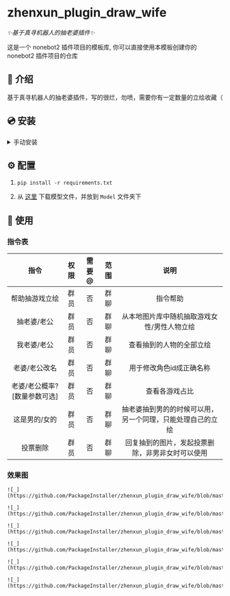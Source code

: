 # zhenxun_plugin_draw_wife

_✨基于真寻机器人的抽老婆插件✨_

这是一个 nonebot2 插件项目的模板库, 你可以直接使用本模板创建你的 nonebot2 插件项目的仓库

</details>

## 📖 介绍

基于真寻机器人的抽老婆插件，写的很烂，勿喷，需要你有一定数量的立绘收藏（

## 💿 安装

<details>
<summary>手动安装</summary>

    git clone --depth=1 https://github.com/PackageInstaller/zhenxun_plugin_draw_wife.git

</details>

## ⚙️ 配置

1. `pip install -r requirements.txt`

2. 从 [这里](https://github.com/AUTOMATIC1111/TorchDeepDanbooru/releases/download/v1/model-resnet_custom_v3.pt) 下载模型文件，并放到 `Model` 文件夹下

## 🎉 使用

### 指令表

| 指令 | 权限 | 需要@ | 范围 |   说明   |
| :---: | :--: | :---: | :--: | :------: |
| 帮助抽游戏立绘 | 群员 |  否  | 群聊 | 指令帮助 |
| 抽老婆/老公 | 群员 |  否  | 群聊 | 从本地图片库中随机抽取游戏女性/男性人物立绘 |
| 我老婆/老公 | 群员 |  否  | 群聊 | 查看抽到的人物的全部立绘 |
| 老婆/老公改名 | 群员 |  否  | 群聊 | 用于修改角色id成正确名称 |
| 老婆/老公概率?[数量参数可选] | 群员 |  否  | 群聊 | 查看各游戏占比 |
| 这是男的/女的 | 群员 |  否  | 群聊 | 抽老婆抽到男的的时候可以用，另一个同理，只能处理自己的立绘 |
| 投票删除 | 群员 |  否  | 群聊 | 回复抽到的图片，发起投票删除，非男非女时可以使用 |

### 效果图

    ![_](https://github.com/PackageInstaller/zhenxun_plugin_draw_wife/blob/master/Documents/draw.png)

    ![_](https://github.com/PackageInstaller/zhenxun_plugin_draw_wife/blob/master/Documents/draw_assign.png)

    ![_](https://github.com/PackageInstaller/zhenxun_plugin_draw_wife/blob/master/Documents/move.png)

    ![_](https://github.com/PackageInstaller/zhenxun_plugin_draw_wife/blob/master/Documents/probability.png)

    ![_](https://github.com/PackageInstaller/zhenxun_plugin_draw_wife/blob/master/Documents/view.png)

    ![_](https://github.com/PackageInstaller/zhenxun_plugin_draw_wife/blob/master/Documents/vote.png)
